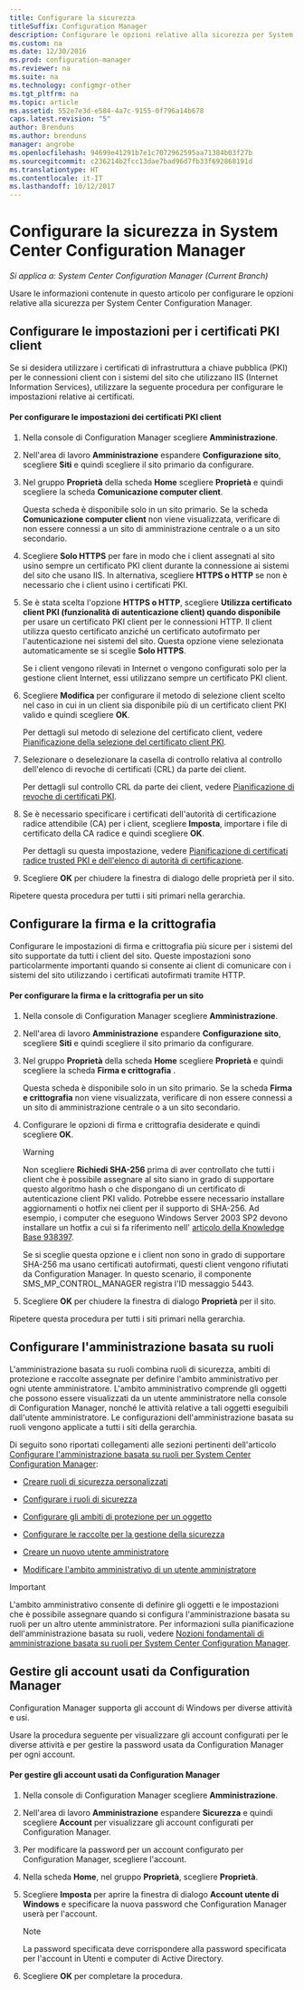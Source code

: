 ```yaml
---
title: Configurare la sicurezza
titleSuffix: Configuration Manager
description: Configurare le opzioni relative alla sicurezza per System Center Configuration Manager.
ms.custom: na
ms.date: 12/30/2016
ms.prod: configuration-manager
ms.reviewer: na
ms.suite: na
ms.technology: configmgr-other
ms.tgt_pltfrm: na
ms.topic: article
ms.assetid: 552e7e3d-e584-4a7c-9155-0f796a14b678
caps.latest.revision: "5"
author: Brenduns
ms.author: brenduns
manager: angrobe
ms.openlocfilehash: 94699e41291b7e1c7072962595aa71384b03f27b
ms.sourcegitcommit: c236214b2fcc13dae7bad96d7fb33f692868191d
ms.translationtype: HT
ms.contentlocale: it-IT
ms.lasthandoff: 10/12/2017
---
```

# <a name="configure-security-in-system-center-configuration-manager"></a>Configurare la sicurezza in System Center Configuration Manager

*Si applica a: System Center Configuration Manager (Current Branch)*

Usare le informazioni contenute in questo articolo per configurare le opzioni relative alla sicurezza per System Center Configuration Manager.  

##  <a name="BKMK_ConfigureClientPKI"></a> Configurare le impostazioni per i certificati PKI client  
Se si desidera utilizzare i certificati di infrastruttura a chiave pubblica (PKI) per le connessioni client con i sistemi del sito che utilizzano IIS (Internet Information Services), utilizzare la seguente procedura per configurare le impostazioni relative ai certificati.  

#### <a name="to-configure-client-pki-certificate-settings"></a>Per configurare le impostazioni dei certificati PKI client  

1.  Nella console di Configuration Manager scegliere **Amministrazione**.  

2.  Nell'area di lavoro **Amministrazione** espandere **Configurazione sito**, scegliere **Siti** e quindi scegliere il sito primario da configurare.  

3.  Nel gruppo **Proprietà** della scheda **Home** scegliere **Proprietà** e quindi scegliere la scheda **Comunicazione computer client**.  

    Questa scheda è disponibile solo in un sito primario. Se la scheda **Comunicazione computer client** non viene visualizzata, verificare di non essere connessi a un sito di amministrazione centrale o a un sito secondario.  

4.  Scegliere **Solo HTTPS** per fare in modo che i client assegnati al sito usino sempre un certificato PKI client durante la connessione ai sistemi del sito che usano IIS. In alternativa, scegliere **HTTPS o HTTP** se non è necessario che i client usino i certificati PKI.  

5.  Se è stata scelta l'opzione **HTTPS o HTTP**, scegliere **Utilizza certificato client PKI (funzionalità di autenticazione client) quando disponibile** per usare un certificato PKI client per le connessioni HTTP. Il client utilizza questo certificato anziché un certificato autofirmato per l'autenticazione nei sistemi del sito. Questa opzione viene selezionata automaticamente se si sceglie **Solo HTTPS**.  

    Se i client vengono rilevati in Internet o vengono configurati solo per la gestione client Internet, essi utilizzano sempre un certificato PKI client.  

6.  Scegliere **Modifica** per configurare il metodo di selezione client scelto nel caso in cui in un client sia disponibile più di un certificato client PKI valido e quindi scegliere **OK**.  

    Per dettagli sul metodo di selezione del certificato client, vedere [Pianificazione della selezione del certificato client PKI](../../../core/plan-design/security/plan-for-security.md#BKMK_PlanningForClientCertificateSelection).  

7.  Selezionare o deselezionare la casella di controllo relativa al controllo dell'elenco di revoche di certificati (CRL) da parte dei client.  

    Per dettagli sul controllo CRL da parte dei client, vedere [Pianificazione di revoche di certificati PKI](../../../core/plan-design/security/plan-for-security.md#BKMK_PlanningForCRLs).  

8.  Se è necessario specificare i certificati dell'autorità di certificazione radice attendibile (CA) per i client, scegliere **Imposta**, importare i file di certificato della CA radice e quindi scegliere **OK**.  

    Per dettagli su questa impostazione, vedere [Pianificazione di certificati radice trusted PKI e dell'elenco di autorità di certificazione](../../../core/plan-design/security/plan-for-security.md#BKMK_PlanningForRootCAs).  

9. Scegliere **OK** per chiudere la finestra di dialogo delle proprietà per il sito.  

Ripetere questa procedura per tutti i siti primari nella gerarchia.  

##  <a name="BKMK_ConfigureSigningEncryption"></a> Configurare la firma e la crittografia  
Configurare le impostazioni di firma e crittografia più sicure per i sistemi del sito supportate da tutti i client del sito. Queste impostazioni sono particolarmente importanti quando si consente ai client di comunicare con i sistemi del sito utilizzando i certificati autofirmati tramite HTTP.  

#### <a name="to-configure-signing-and-encryption-for-a-site"></a>Per configurare la firma e la crittografia per un sito  

1.  Nella console di Configuration Manager scegliere **Amministrazione**.  

2.  Nell'area di lavoro **Amministrazione** espandere **Configurazione sito**, scegliere **Siti** e quindi scegliere il sito primario da configurare.  

3.  Nel gruppo **Proprietà** della scheda **Home** scegliere **Proprietà** e quindi scegliere la scheda **Firma e crittografia** .  

    Questa scheda è disponibile solo in un sito primario. Se la scheda **Firma e crittografia** non viene visualizzata, verificare di non essere connessi a un sito di amministrazione centrale o a un sito secondario.  

4.  Configurare le opzioni di firma e crittografia desiderate e quindi scegliere **OK**.  

    > [!WARNING]  
    >  Non scegliere **Richiedi SHA-256** prima di aver controllato che tutti i client che è possibile assegnare al sito siano in grado di supportare questo algoritmo hash o che dispongano di un certificato di autenticazione client PKI valido. Potrebbe essere necessario installare aggiornamenti o hotfix nei client per il supporto di SHA-256. Ad esempio, i computer che eseguono Windows Server 2003 SP2 devono installare un hotfix a cui si fa riferimento nell' [articolo della Knowledge Base 938397](http://go.microsoft.com/fwlink/p/?LinkId=226666).  
    >   
    >  Se si sceglie questa opzione e i client non sono in grado di supportare SHA-256 ma usano certificati autofirmati, questi client vengono rifiutati da Configuration Manager. In questo scenario, il componente SMS_MP_CONTROL_MANAGER registra l'ID messaggio 5443.  

5.  Scegliere **OK** per chiudere la finestra di dialogo **Proprietà** per il sito.  

Ripetere questa procedura per tutti i siti primari nella gerarchia.  

##  <a name="BKMK_ConfigureRBA"></a> Configurare l'amministrazione basata su ruoli  
L'amministrazione basata su ruoli combina ruoli di sicurezza, ambiti di protezione e raccolte assegnate per definire l'ambito amministrativo per ogni utente amministratore. L'ambito amministrativo comprende gli oggetti che possono essere visualizzati da un utente amministratore nella console di Configuration Manager, nonché le attività relative a tali oggetti eseguibili dall'utente amministratore. Le configurazioni dell'amministrazione basata su ruoli vengono applicate a tutti i siti della gerarchia.  

Di seguito sono riportati collegamenti alle sezioni pertinenti dell'articolo [Configurare l'amministrazione basata su ruoli per System Center Configuration Manager](../../../core/servers/deploy/configure/configure-role-based-administration.md):  

-   [Creare ruoli di sicurezza personalizzati](../../../core/servers/deploy/configure/configure-role-based-administration.md#BKMK_CreateSecRole)  

-   [Configurare i ruoli di sicurezza](../../../core/servers/deploy/configure/configure-role-based-administration.md#BKMK_ConfigSecRole)  

-   [Configurare gli ambiti di protezione per un oggetto](../../../core/servers/deploy/configure/configure-role-based-administration.md#BKMK_ConfigSecScope)  

-   [Configurare le raccolte per la gestione della sicurezza](../../../core/servers/deploy/configure/configure-role-based-administration.md#BKMK_ConfigColl)  

-   [Creare un nuovo utente amministratore](../../../core/servers/deploy/configure/configure-role-based-administration.md#BKMK_Create_AdminUser)  

-   [Modificare l'ambito amministrativo di un utente amministratore](../../../core/servers/deploy/configure/configure-role-based-administration.md#BKMK_ModAdminUser)  

> [!IMPORTANT]  
>  L'ambito amministrativo consente di definire gli oggetti e le impostazioni che è possibile assegnare quando si configura l'amministrazione basata su ruoli per un altro utente amministratore. Per informazioni sulla pianificazione dell'amministrazione basata su ruoli, vedere [Nozioni fondamentali di amministrazione basata su ruoli per System Center Configuration Manager](../../../core/understand/fundamentals-of-role-based-administration.md).  

##  <a name="BKMK_ManageAccounts"></a> Gestire gli account usati da Configuration Manager  
Configuration Manager supporta gli account di Windows per diverse attività e usi.  

Usare la procedura seguente per visualizzare gli account configurati per le diverse attività e per gestire la password usata da Configuration Manager per ogni account.  

#### <a name="to-manage-accounts-that-are-used-by-configuration-manager"></a>Per gestire gli account usati da Configuration Manager  

1.  Nella console di Configuration Manager scegliere **Amministrazione**.  

2.  Nell'area di lavoro **Amministrazione** espandere **Sicurezza** e quindi scegliere **Account** per visualizzare gli account configurati per Configuration Manager.  

3.  Per modificare la password per un account configurato per Configuration Manager, scegliere l'account.  

4.  Nella scheda **Home**, nel gruppo **Proprietà**, scegliere **Proprietà**.  

5.  Scegliere **Imposta** per aprire la finestra di dialogo **Account utente di Windows** e specificare la nuova password che Configuration Manager userà per l'account.  

    > [!NOTE]  
    >  La password specificata deve corrispondere alla password specificata per l'account in Utenti e computer di Active Directory.  

6.  Scegliere **OK** per completare la procedura.  
